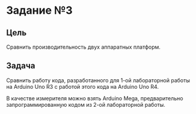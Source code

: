 # Задание №3

## Цель

Сравнить производительность двух аппаратных платформ.

## Задача

Сравнить работу кода, разработанного для 1-ой лабораторной работы
на Arduino Uno R3 с работой этого кода на Arduino Uno R4.

В качестве измерителя можно взять Arduino Mega, предварительно
запрограммированную кодом из 2-ой лабораторной работы.
